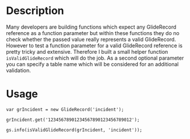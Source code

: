 # Description

Many developers are building functions which expect any GlideRecord reference as a function parameter but within these functions they do no check whether the passed value really represents a valid GlideRecord. However to test a function parameter for a valid GlideRecord reference is pretty tricky and extensive. Therefore I built a small helper function `isValidGlideRecord` which will do the job. As a second optional parameter you can specify a table name which will be considered for an additional validation.

# Usage

```
var grIncident = new GlideRecord('incident');

grIncident.get('12345678901234567890123456789012');

gs.info(isValidGlideRecord(grIncident, 'incident'));
```
